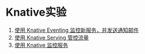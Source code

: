 # Knative实验

1. [使用 Knative Eventing 监控新服务，并发送通知邮件](./00-eventing.md)
2. [使用 Knative Serving 管控流量](./01-serving.md)
3. [使用 Knative 监控服务](./02-monitoring.md)